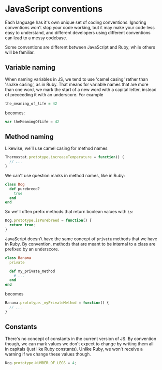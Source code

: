 # JavaScript conventions

Each language has it's own unique set of coding conventions. Ignoring conventions won't stop your code working, but it may make your code less easy to understand, and different developers using different conventions can lead to a messy codebase.

Some conventions are different between JavaScript and Ruby, while others will be familiar.

## Variable naming

When naming variables in JS, we tend to use 'camel casing' rather than 'snake casing', as in Ruby. That means for variable names that are more than one word, we mark the start of a new word with a capital letter, instead of preceeding it with an underscore. For example

~~~ruby
the_meaning_of_life = 42
~~~

becomes:

~~~javascript
var theMeaningOfLife = 42
~~~

## Method naming

Likewise, we'll use camel casing for method names

~~~javascript
Thermostat.prototype.increaseTemperature = function() {
  // ...
}
~~~

We can't use question marks in method names, like in Ruby:

~~~ruby
class Dog
  def purebreed?
    true
  end
end
~~~

So we'll often prefix methods that return boolean values with `is`:

~~~javascript
Dog.prototype.isPurebreed = function() {
  return true;
}
~~~

JavaScript doesn't have the same concept of `private` methods that we have in Ruby. By convention, methods that are meant to be internal to a class are prefixed by an underscore.

~~~ruby
class Banana
  private

  def my_private_method
    # ...
  end
end
~~~

becomes

~~~javascript
Banana.prototype._myPrivateMethod = function() {
  // ...
}
~~~

## Constants

There's no concept of constants in the current version of JS. By convention though, we can mark values we don't expect to change by writing them all in capitals (just like Ruby constants). Unlike Ruby, we won't receive a warning if we change these values though.

~~~javascript
Dog.prototype.NUMBER_OF_LEGS = 4;
~~~